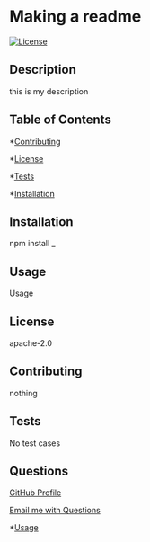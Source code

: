 
# Making a readme
[![License](https://img.shields.io/badge/License-Apache%202.0-blue.svg)](https://opensource.org/licenses/Apache-2.0)
## Description
this is my description
      
## Table of Contents

*[Contributing](#Contributing)

*[License](#License)

*[Tests](#Tests)

*[Installation](#Installation)

## Installation

npm install _

## Usage

Usage

## License

apache-2.0

## Contributing

nothing

## Tests

No test cases


## Questions
[GitHub Profile](https://github.com/cloudflying87)

[Email me with Questions](mailto:davidhale87@gmail.com)

*[Usage](#Usage)